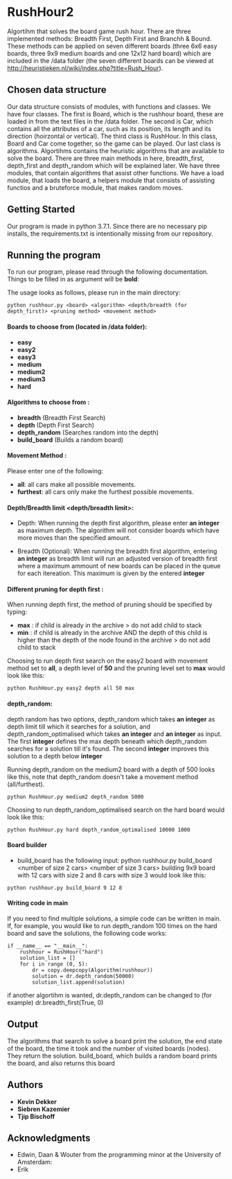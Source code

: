 # RushHour2

Algortihm that solves the board game rush hour. There are three implemented methods: Breadth First, Depth First and Branchh & Bound. These methods can be applied on seven different boards (three 6x6 easy boards, three 9x9 medium boards and one 12x12 hard board) which are included in the /data folder (the seven different boards can be viewed at http://heuristieken.nl/wiki/index.php?title=Rush_Hour).

## Chosen data structure

Our data structure consists of modules, with functions and classes. We have four classes. The first is Board, which is the rushhour board, these are loaded in from the text files in the /data folder. The second is Car, which contains all the attributes of a car, such as its position, its length and its direction (hoirzontal or vertical). The third class is RushHour. In this class, Board and Car come together, so the game can be played. Our last class is algorithms. Algortihms contains the heuristic algorithms that are available to solve the board. There are three main methods in here, breadth_first, depth_first and depth_random which will be explained later. We have three modules, that contain algorithms that assist other functions. We have a load module, that loads the board, a helpers module that consists of assisting functios and a bruteforce module, that makes random moves.


## Getting Started

Our program is made in python 3.7.1. Since there are no necessary pip installs, the requirements.txt is intentionally missing from our repository.


## Running the program

To run our program, please read through the following documentation. Things to be filled in as argument will be **bold**:

The usage looks as follows, please run in the main directory:
```
python rushhour.py <board> <algorithm> <depth/breadth (for depth_first)> <pruning method> <movement method>
```
#### Boards to choose from <board> (located in /data folder): 
  - **easy**
  - **easy2**
  - **easy3**
  - **medium**
  - **medium2**
  - **medium3**
  - **hard**

#### Algorithms to choose from <algorithm>:
  - **breadth** (Breadth First Search)
  - **depth** (Depth First Search)
  - **depth_random** (Searches random into the depth)
  - **build_board** (Builds a random board)
  
#### Movement Method <movement method>:
  Please enter one of the following:
  - **all**: all cars make all possible movements.
  - **furthest**: all cars only make the furthest possible movements.
  
#### Depth/Breadth limit <depth/breadth limit>:
  - Depth: When running the depth first algorithm, please enter **an integer** as maximum depth. The algorithm will not consider boards which have more moves than the specified amount. 

  - Breadth (Optional): When running the breadth first algorithm, entering **an integer** as breadth limit will run an adjusted version of breadth first where a maximum ammount of new boards can be placed in the queue for each itereation. This maximum is given by the entered **integer**
  
#### Different pruning for depth first <pruning method>:
When running depth first, the method of pruning should be specified by typing:
  - **max** : if child is already in the archive > do not add child to stack
  - **min** : if child is already in the archive AND the depth of this child is higher than the depth of the node found in the archive > do not add child to stack
  
Choosing to run depth first search on the easy2 board with movement method set to **all**, a depth level of **50** and the pruning level set to **max** would look like this:
```
python RushHour.py easy2 depth all 50 max
```
  
#### depth_random: 
depth random has two options, depth_random which takes **an integer** as depth limit till which it searches for a solution, and depth_random_optimalised which takes **an integer** and **an integer** as input. The first **integer** defines the max depth beneath which depth_random searches for a solution till it's found. The second **integer** improves this solution to a depth below **integer** 

Running depth_random on the medium2 board with a depth of 500 looks like this, note that depth_random doesn't take a movement method (all/furthest).
```
python RushHour.py medium2 depth_random 5000
```

Choosing to run depth_random_optimalised search on the hard board would look like this:
```
python RushHour.py hard depth_random_optimalised 10000 1000
```

#### Board builder
- build_board has the following input: 
python rushhour.py build_board <size of board> <number of size 2 cars> <number of size 3 cars> 
building 9x9 board with 12 cars with size 2 and 8 cars with size 3 would look like this:
```
python rushhour.py build_board 9 12 8
```  

#### Writing code in main
If you need to find multiple solutions, a simple code can be written in main. If, for example, you would like to run depth_random 100 times on the hard board and save the solutions, the following code works:
```
if __name__ == "__main__":
    rushhour = RushHour("hard")
    solution_list = []
    for i in range (0, 5):
        dr = copy.deepcopy(Algorithm(rushhour))
        solution = dr.depth_random(50000)
        solution_list.append(solution)
```
if another algortihm is wanted, dr.depth_random can be changed to (for example) dr.breadth_first(True, 0)

## Output

The algorithms that search to solve a board print the solution, the end state of the board, the time it took and the number of visited boards (nodes). They return the solution.
build_board, which builds a random board prints the board, and also returns this board

## Authors

* **Kevin Dekker**
* **Siebren Kazemier**
* **Tjip Bischoff**

## Acknowledgments

* Edwin, Daan & Wouter from the programming minor at the University of Amsterdam:
* Erik

